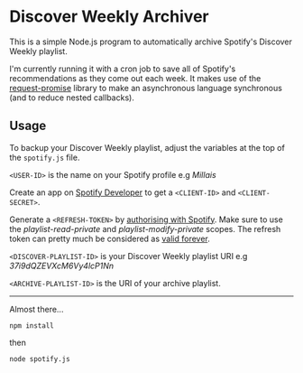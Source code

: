 # Discover Weekly Archiver

This is a simple Node.js program to automatically archive Spotify's Discover Weekly playlist. 

I'm currently running it with a cron job to save all of Spotify's recommendations as they come out each week. It makes use of the [request-promise](https://github.com/request/request-promise) library to make an asynchronous language synchronous (and to reduce nested callbacks).

## Usage

To backup your Discover Weekly playlist, adjust the variables at the top of the `spotify.js` file.

`<USER-ID>` is the name on your Spotify profile e.g *Millais*

Create an app on [Spotify Developer](https://developer.spotify.com) to get a `<CLIENT-ID>` and `<CLIENT-SECRET>`.

Generate a `<REFRESH-TOKEN>` by [authorising with Spotify](https://developer.spotify.com/web-api/authorization-guide/). Make sure to use the *playlist-read-private* and *playlist-modify-private* scopes. The refresh token can pretty much be considered as [valid forever](http://stackoverflow.com/a/30375475).

`<DISCOVER-PLAYLIST-ID>` is your Discover Weekly playlist URI e.g *37i9dQZEVXcM6Vy4lcP1Nn*

`<ARCHIVE-PLAYLIST-ID>` is the URI of your archive playlist.

---
Almost there...

```
npm install
```
then
```
node spotify.js
```
